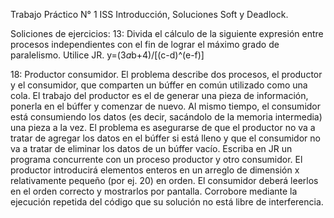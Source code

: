 Trabajo Práctico N° 1 ISS 
Introducción, Soluciones Soft y Deadlock. 

Soliciones de ejercicios: 
13: Divida el cálculo de la siguiente expresión entre procesos independientes con el fin de lograr el máximo grado de paralelismo. Utilice JR.
    y=(3*a*b+4)/[(c-d)^(e-f)]

18: Productor consumidor. El problema describe dos procesos, el productor y el consumidor,
que comparten un búffer en común utilizado como una cola. El trabajo del productor
es el de generar una pieza de información, ponerla en el búffer y comenzar de nuevo.
Al mismo tiempo, el consumidor está consumiendo los datos (es decir, sacándolo de la
memoria intermedia) una pieza a la vez. El problema es asegurarse de que el productor
no va a tratar de agregar los datos en el búffer si está lleno y que el consumidor no va
a tratar de eliminar los datos de un búffer vacío.
Escriba en JR un programa concurrente con un proceso productor y otro consumidor.
El productor introducirá elementos enteros en un arreglo de dimensión x relativamente
pequeño (por ej. 20) en orden. El consumidor deberá leerlos en el orden correcto y
mostrarlos por pantalla. Corrobore mediante la ejecución repetida del código que su
solución no está libre de interferencia.
